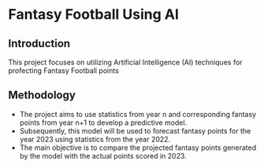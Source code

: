 # Fantasy Football Using AI

## Introduction

This project focuses on utilizing Artificial Intelligence (AI) techniques for profecting Fantasy Football points

## Methodology

- The project aims to use statistics from year n and corresponding fantasy points from year n+1 to develop a predictive model.
- Subsequently, this model will be used to forecast fantasy points for the year 2023 using statistics from the year 2022.
- The main objective is to compare the projected fantasy points generated by the model with the actual points scored in 2023.
